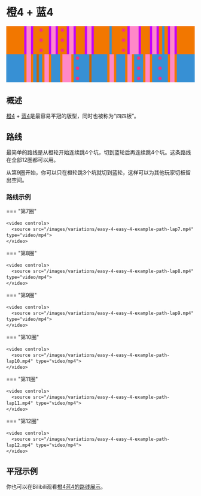 # 橙4 + 蓝4

![橙4 + 蓝4](../images/variations/easy-4-easy-4.jpg)

## 概述

[橙4](../rolls/easy-4.md#橙轮) + [蓝4](../rolls/easy-4.md#蓝轮)是最容易平冠的版型，同时也被称为“四四板”。

## 路线

最简单的路线是从橙轮开始连续跳4个坑，切到蓝轮后再连续跳4个坑。这条路线在全部12圈都可以用。

从第9圈开始，你可以只在橙轮跳3个坑就切到蓝轮，这样可以为其他玩家切板留出空间。

### 路线示例

=== "第7圈"

    <video controls>
      <source src="/images/variations/easy-4-easy-4-example-path-lap7.mp4" type="video/mp4">
    </video>

=== "第8圈"

    <video controls>
      <source src="/images/variations/easy-4-easy-4-example-path-lap8.mp4" type="video/mp4">
    </video>

=== "第9圈"

    <video controls>
      <source src="/images/variations/easy-4-easy-4-example-path-lap9.mp4" type="video/mp4">
    </video>

=== "第10圈"

    <video controls>
      <source src="/images/variations/easy-4-easy-4-example-path-lap10.mp4" type="video/mp4">
    </video>

=== "第11圈"

    <video controls>
      <source src="/images/variations/easy-4-easy-4-example-path-lap11.mp4" type="video/mp4">
    </video>

=== "第12圈"

    <video controls>
      <source src="/images/variations/easy-4-easy-4-example-path-lap12.mp4" type="video/mp4">
    </video>

## 平冠示例

你也可以在Bilibili观看[橙4蓝4的路线展示](https://www.bilibili.com/video/BV1PB4y1i7fh?p=1)。
